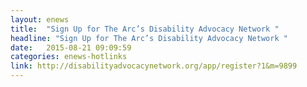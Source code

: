 ```yaml
---
layout: enews
title:  "Sign Up for The Arc’s Disability Advocacy Network "
headline: "Sign Up for The Arc’s Disability Advocacy Network "
date:   2015-08-21 09:09:59
categories: enews-hotlinks
link: http://disabilityadvocacynetwork.org/app/register?1&m=9899
---
```

